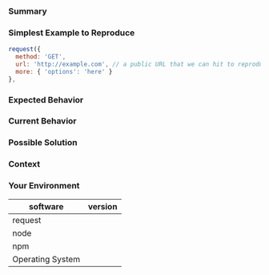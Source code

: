 ### Summary
<!--- Provide a general summary of the issue in the title above -->

### Simplest Example to Reproduce
<!--- If describing a bug, tell us what request options we can use to reproduce the same bug/behavior -->

```js
request({
  method: 'GET',
  url: 'http://example.com', // a public URL that we can hit to reproduce, if possible
  more: { 'options': 'here' }
},
```

### Expected Behavior
<!--- If you're describing a bug, tell us what should happen -->
<!--- If you're suggesting a change/improvement, tell us how it should work -->
<!--- If request is handling requests/responses incorrectly, please include a link to the spec or documentation that supports that your expected behavior is correct. -->

### Current Behavior
<!--- If describing a bug, tell us what happens instead of the expected behavior -->
<!--- If suggesting a change/improvement, explain the difference from current behavior -->

### Possible Solution
<!--- Not obligatory, but suggest a fix/reason for the bug, -->
<!--- or ideas how to implement the addition or change -->

### Context
<!--- How has this issue affected you? What are you trying to accomplish? -->
<!--- Providing context helps us come up with a solution that is most useful in the real world -->

### Your Environment
<!--- Include as many relevant details about the environment you experienced the bug in -->

| software         | version
| ---------------- | -------
| request          |
| node             |
| npm              |
| Operating System |
